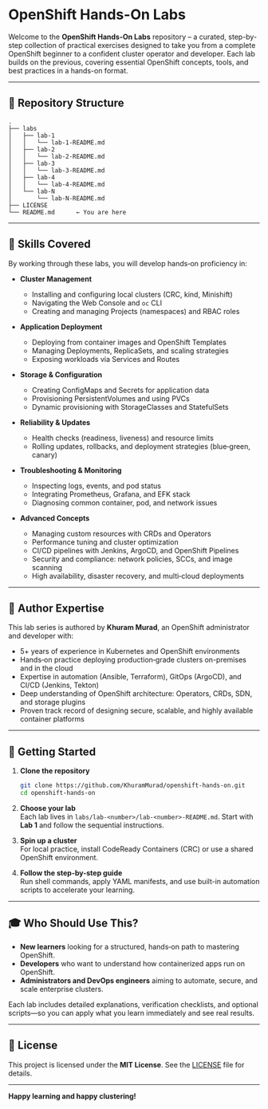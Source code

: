 # OpenShift Hands-On Labs

Welcome to the **OpenShift Hands-On Labs** repository – a curated, step-by-step collection of practical exercises designed to take you from a complete OpenShift beginner to a confident cluster operator and developer. Each lab builds on the previous, covering essential OpenShift concepts, tools, and best practices in a hands-on format.

---

## 📂 Repository Structure

```
.
├── labs
│   ├── lab-1
│   │   └── lab-1-README.md
│   ├── lab-2
│   │   └── lab-2-README.md
│   ├── lab-3
│   │   └── lab-3-README.md
│   ├── lab-4
│   │   └── lab-4-README.md
│   └── lab-N
│       └── lab-N-README.md
├── LICENSE
└── README.md      ← You are here
```

---

## 🔑 Skills Covered

By working through these labs, you will develop hands‑on proficiency in:

- **Cluster Management**  
  - Installing and configuring local clusters (CRC, kind, Minishift)  
  - Navigating the Web Console and `oc` CLI  
  - Creating and managing Projects (namespaces) and RBAC roles

- **Application Deployment**  
  - Deploying from container images and OpenShift Templates  
  - Managing Deployments, ReplicaSets, and scaling strategies  
  - Exposing workloads via Services and Routes  

- **Storage & Configuration**  
  - Creating ConfigMaps and Secrets for application data  
  - Provisioning PersistentVolumes and using PVCs  
  - Dynamic provisioning with StorageClasses and StatefulSets  

- **Reliability & Updates**  
  - Health checks (readiness, liveness) and resource limits  
  - Rolling updates, rollbacks, and deployment strategies (blue‑green, canary)  

- **Troubleshooting & Monitoring**  
  - Inspecting logs, events, and pod status  
  - Integrating Prometheus, Grafana, and EFK stack  
  - Diagnosing common container, pod, and network issues  

- **Advanced Concepts**  
  - Managing custom resources with CRDs and Operators  
  - Performance tuning and cluster optimization  
  - CI/CD pipelines with Jenkins, ArgoCD, and OpenShift Pipelines  
  - Security and compliance: network policies, SCCs, and image scanning  
  - High availability, disaster recovery, and multi‑cloud deployments  

---

## 🦸 Author Expertise

This lab series is authored by **Khuram Murad**, an OpenShift administrator and developer with:

- 5+ years of experience in Kubernetes and OpenShift environments  
- Hands‑on practice deploying production‑grade clusters on-premises and in the cloud  
- Expertise in automation (Ansible, Terraform), GitOps (ArgoCD), and CI/CD (Jenkins, Tekton)  
- Deep understanding of OpenShift architecture: Operators, CRDs, SDN, and storage plugins  
- Proven track record of designing secure, scalable, and highly available container platforms  

---

## 🚀 Getting Started

1. **Clone the repository**  
   ```bash
   git clone https://github.com/KhuramMurad/openshift-hands-on.git
   cd openshift-hands-on
   ```

2. **Choose your lab**  
   Each lab lives in `labs/lab-<number>/lab-<number>-README.md`. Start with **Lab 1** and follow the sequential instructions.

3. **Spin up a cluster**  
   For local practice, install CodeReady Containers (CRC) or use a shared OpenShift environment.

4. **Follow the step-by-step guide**  
   Run shell commands, apply YAML manifests, and use built-in automation scripts to accelerate your learning.

---

## 🎓 Who Should Use This?

- **New learners** looking for a structured, hands‑on path to mastering OpenShift.  
- **Developers** who want to understand how containerized apps run on OpenShift.  
- **Administrators and DevOps engineers** aiming to automate, secure, and scale enterprise clusters.  

Each lab includes detailed explanations, verification checklists, and optional scripts—so you can apply what you learn immediately and see real results.

---

## 📄 License

This project is licensed under the **MIT License**. See the [LICENSE](LICENSE) file for details.

---

**Happy learning and happy clustering!**
